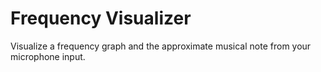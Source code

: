 # Frequency Visualizer

Visualize a frequency graph and the approximate musical note from your microphone input.
